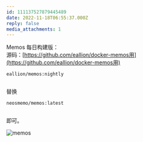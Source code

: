 ```yaml
---
id: 111137527879445489
date: 2022-11-18T06:55:37.000Z
reply: false
media_attachments: 1
---
```


Memos 每日构建版：  
源码：[https://github.com/eallion/docker-memos用](https://github.com/eallion/docker-memos用)<pre><code>eallion/memos:nightly  
</code></pre>替换<pre><code>neosmemo/memos:latest  
</code></pre>即可。

![memos](https://files.e5n.cc/media_attachments/files/115/093/114/368/884/068/original/f6b4184bcb7a6d3b.png)

